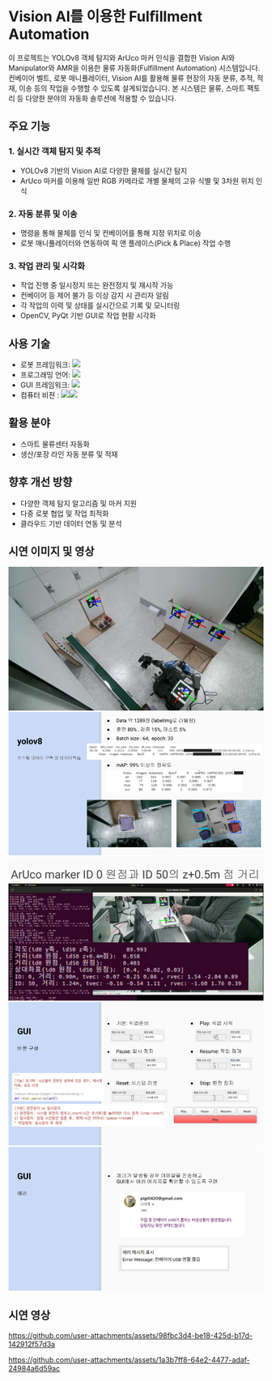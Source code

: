 # Vision AI를 이용한 Fulﬁllment Automation

이 프로젝트는 YOLOv8 객체 탐지와 ArUco 마커 인식을 결합한 Vision AI와 Manipulator와 AMR을 이용한 물류 자동화(Fulfillment Automation) 시스템입니다. 컨베이어 벨트, 로봇 매니퓰레이터, Vision AI를 활용해 물류 현장의 자동 분류, 추적, 적재, 이송 등의 작업을 수행할 수 있도록 설계되었습니다. 본 시스템은 물류, 스마트 팩토리 등 다양한 분야의 자동화 솔루션에 적용할 수 있습니다.

## 주요 기능
### 1. 실시간 객체 탐지 및 추적
- YOLOv8 기반의 Vision AI로 다양한 물체를 실시간 탐지
- ArUco 마커를 이용해 일반 RGB 카메라로 개별 물체의 고유 식별 및 3차원 위치 인식

### 2. 자동 분류 및 이송
- 명령을 통해 물체를 인식 및 컨베이어를 통해 지정 위치로 이송
- 로봇 매니퓰레이터와 연동하여 픽 앤 플레이스(Pick & Place) 작업 수행

### 3. 작업 관리 및 시각화
- 작업 진행 중 일시정지 또는 완전정지 및 재시작 가능
- 컨베이어 등 제어 불가 등 이상 감지 시 관리자 알림
- 각 작업의 이력 및 상태를 실시간으로 기록 및 모니터링
- OpenCV, PyQt 기반 GUI로 작업 현황 시각화

## 사용 기술
- 로봇 프레임워크: <img src="https://img.shields.io/badge/ROS2-22314E?style=for-the-badge&logo=ros&logoColor=white">
- 프로그래밍 언어: <img src="https://img.shields.io/badge/Python-3776AB?style=for-the-badge&logo=python&logoColor=white">
- GUI 프레임워크: <img src="https://img.shields.io/badge/PyQt-41CD52?style=for-the-badge&logo=qt&logoColor=white">
- 컴퓨터 비젼 : <img src="https://img.shields.io/badge/-YOLO-FFCC00?style=for-the-badge&logo=yolo&logoColor=white"><img src="https://img.shields.io/badge/ArUco-FFFFFF?style=for-the-badge&logo=aruco&logoColor=white">


## 활용 분야
- 스마트 물류센터 자동화
- 생산/포장 라인 자동 분류 및 적재

## 향후 개선 방향
- 다양한 객체 탐지 알고리즘 및 마커 지원
- 다중 로봇 협업 및 작업 최적화
- 클라우드 기반 데이터 연동 및 분석

## 시연 이미지 및 영상
![ArUco marker 인식](https://github.com/idingg/fulfillment-automation/blob/main/images/1.png?raw=true)
![YOLOv8 객체 학습](https://github.com/idingg/fulfillment-automation/blob/main/images/2.png?raw=true)
![ArUco 마커 인식 및 거리측정](https://github.com/idingg/fulfillment-automation/blob/main/images/3.png?raw=true)
![시스템 흐름 제어](https://github.com/idingg/fulfillment-automation/blob/main/images/4.png?raw=true)
![이상 감지 알림](https://github.com/idingg/fulfillment-automation/blob/main/images/5.png?raw=true)

## 시연 영상
https://github.com/user-attachments/assets/98fbc3d4-be18-425d-b17d-142912f57d3a

https://github.com/user-attachments/assets/1a3b7ff8-64e2-4477-adaf-24984a6d59ac
